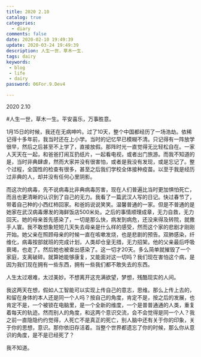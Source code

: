 ```yaml
---
title: 2020 2.10
catalog: true
categories:
  - diary
comments: false
date: 2020-02-10 19:49:39
update: 2020-03-24 19:49:39
description: 人生一世，草木一生.
tags: dairy
keywords: 
 - blog
 - life
 - dairy
password: 06For.9.Dev4 

---
```

2020 2.10

#人生一世，草木一生。平安喜乐，万事胜意。

1月15日的时候，我还在无病呻吟。过了10天，整个中国都经历了一场浩劫。依稀记得十多年前，我当时还在上小学。当时的记忆早已模糊不清。只记得有一阵放学很早，然后之后甚至不上学了，直接放假。那阵时光一直觉得无比轻松自在。一家人天天在一起，和爸爸打闹互扔纸片，一起看电视，或者出门旅游。而我不知道的是，当时非典肆虐，然而大家并没有很害怕，或者是我没有发现，或是忘记了。整个过程，全国性的检查有很多，甚至之后我们学校全体接种疫苗。以至于我是经历过非典的人，却并没有任何心里阴影。

而这次的病毒，先不说病毒比非典病毒厉害，现在人们普遍比当时更加惧怕死亡，而且也更清晰的认识到了自己的无力。我看了一篇武汉人写的日记。快过春节了，带着自己种的小西红柿回家。和爸妈说说笑笑。温馨普通的一家。但是不普通的是她家在武汉病毒爆发的海鲜饭店500米处。之后的事情顺理成章，无力自救，无力回天。她的母亲首先感染了，一切是那么快，病发到病危，还没来得及转院，就撒手人寰。我不敢想象短短几天失去母亲是什么样的感受，然而这个家的悲剧才刚刚开始。她父亲在照顾母亲的时候一直在咳嗽发烧，也是悲剧的预告。双肺感染，纤维化，病毒按部就班的完成计划，人类却仓皇无措，无力招架。他的父亲最后呼吸衰竭，也走了。然后她也被查出感染了。这一切才20天。多么简单就摧毁了一个家庭，支离破碎。就算她能够康复，又能面对这一切吗？我们现在害怕这个病，是因为我们现在拥有一些东西，拥有一些我们都不敢失去的东西。

人生太过艰难，太过美妙。不想离开这充满欲望，梦想，残酷现实的人间。

我这两天在想，假如人工智能可以实现上传自己的意志，思维。那么上传上去的，和留在身体的本人还是同一个人吗？按自己的角度，肯定不是，按之后的发展，也肯定不是，一个被锁在电脑里，是一个全新的维度，一个是普普通通的人类，重复着每天的轨迹。然而别人的角度，和这两个意识交流，会不会觉得是同一个人？我之前一直隐隐约约觉得，人死亡不是真正的死亡，别人脑中还有关于你的印象，关于你的思想，意识。那你依旧存活着。当整个世界都遗忘了你的时候，那么你从意识的角度，是不是已经死了？

我不知道。